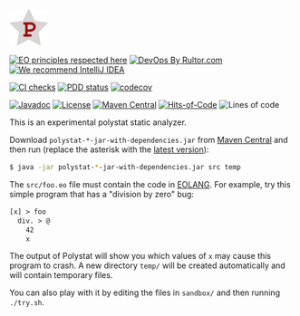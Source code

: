 <img src="https://raw.githubusercontent.com/polystat/polystat.github.io/master/logo.svg" height="64px"/>

[![EO principles respected here](https://www.elegantobjects.org/badge.svg)](https://www.elegantobjects.org)
[![DevOps By Rultor.com](http://www.rultor.com/b/polystat/polystat)](http://www.rultor.com/p/polystat/polystat)
[![We recommend IntelliJ IDEA](https://www.elegantobjects.org/intellij-idea.svg)](https://www.jetbrains.com/idea/)

[![CI checks](https://github.com/polystat/polystat/actions/workflows/mvn.yml/badge.svg)](https://github.com/polystat/polystat/actions/workflows/mvn.yml)
[![PDD status](http://www.0pdd.com/svg?name=polystat/polystat)](http://www.0pdd.com/p?name=polystat/polystat)
[![codecov](https://codecov.io/gh/polystat/polystat/branch/master/graph/badge.svg)](https://codecov.io/gh/polystat/polystat)

[![Javadoc](http://www.javadoc.io/badge/org.polystat/polystat.svg)](http://www.javadoc.io/doc/org.polystat/polystat)
[![License](https://img.shields.io/badge/license-MIT-green.svg)](https://github.com/polystat/polystat/blob/master/LICENSE.txt)
[![Maven Central](https://img.shields.io/maven-central/v/org.polystat/polystat.svg)](https://maven-badges.herokuapp.com/maven-central/org.polystat/polystat)
[![Hits-of-Code](https://hitsofcode.com/github/polystat/polystat)](https://hitsofcode.com/view/github/polystat/polystat)
![Lines of code](https://img.shields.io/tokei/lines/github/polystat/polystat)

This is an experimental polystat static analyzer.

Download `polystat-*-jar-with-dependencies.jar` 
from [Maven Central](https://search.maven.org/artifact/org.polystat/polystat) 
and then run (replace the asterisk with the 
[latest version](https://repo.maven.apache.org/maven2/org/polystat/polystat/)):

```bash
$ java -jar polystat-*-jar-with-dependencies.jar src temp
```

The `src/foo.eo` file must contain the code in [EOLANG](https://www.eolang.org).
For example, try this simple program that has a "division by zero" bug:

```
[x] > foo
  div. > @
    42
    x
```

The output of Polystat will show you which values of `x` may cause
this program to crash. A new directory `temp/` will be created
automatically and will contain temporary files.

You can also play with it by editing the files in `sandbox/`
and then running `./try.sh`.
